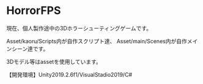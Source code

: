 # HorrorFPS
現在、個人製作途中の3Dホラーシューティングゲームです。

Asset/kaoru/Scripts内が自作スクリプト達、
Asset/main/Scenes内が自作メインシーン達です。

3Dモデル等はassetを使用しています。

【開発環境】Unity2019.2.6f1/VisualStadio2019/C#
